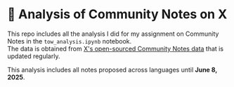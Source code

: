 # 📝 Analysis of Community Notes on X

This repo includes all the analysis I did for my assignment on Community Notes in the `tow_analysis.ipynb` notebook.  
The data is obtained from [X's open-sourced Community Notes data](https://x.com/i/communitynotes/download-data) that is updated regularly.

This analysis includes all notes proposed across languages until **June 8, 2025**.
